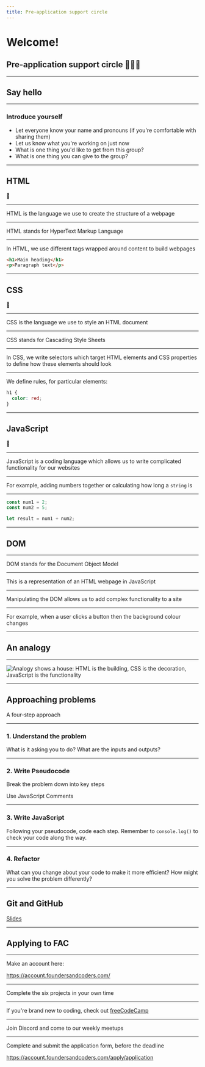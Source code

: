```yaml
---
title: Pre-application support circle
---
```


# Welcome!

## Pre-application support circle 👩🏽‍💻

---

<!-- {.secondary .inverted} -->

## Say hello

---

### Introduce yourself

- Let everyone know your name and pronouns (if you're comfortable with sharing them)
- Let us know what you're working on just now
- What is one thing you'd like to get from this group?
- What is one thing you can give to the group?

---

## HTML

🧱

---

HTML is the language we use to create the structure of a webpage

---

HTML stands for HyperText Markup Language

---

In HTML, we use different tags wrapped around content to build webpages

```html
<h1>Main heading</h1>
<p>Paragraph text</p>
```

---

## CSS

🎨

---

CSS is the language we use to style an HTML document

---

CSS stands for Cascading Style Sheets

---

In CSS, we write selectors which target HTML elements and CSS properties to define how these elements should look

---

We define rules, for particular elements:

```css
h1 {
  color: red;
}
```

---

## JavaScript

🤖

---

JavaScript is a coding language which allows us to write complicated functionality for our websites

---

For example, adding numbers together or calculating how long a `string` is

---

```js
const num1 = 2;
const num2 = 5;

let result = num1 + num2;
```

---

## DOM

---

DOM stands for the Document Object Model

---

This is a representation of an HTML webpage in JavaScript

---

Manipulating the DOM allows us to add complex functionality to a site

---

For example, when a user clicks a button then the background colour changes

---

## An analogy

---

![Analogy shows a house: HTML is the building, CSS is the decoration, JavaScript is the functionality](../term-1/pre-app-support/house-analogy.jpg)

---

<!-- {.primary} -->

## Approaching problems

A four-step approach

---

### 1. Understand the problem

What is it asking you to do? What are the inputs and outputs?

---

### 2. Write Pseudocode

Break the problem down into key steps

Use JavaScript Comments

---

### 3. Write JavaScript

Following your pseudocode, code each step. Remember to `console.log()` to check your code along the way.

---

### 4. Refactor

What can you change about your code to make it more efficient? How might you solve the problem differently?

---

## Git and GitHub

[Slides](https://fac-slides.netlify.app/slides/intro-to-git/#0)

---

## Applying to FAC

---

Make an account here:

https://account.foundersandcoders.com/

---

Complete the six projects in your own time

---

If you're brand new to coding, check out [freeCodeCamp](https://www.freecodecamp.org/)

---

Join Discord and come to our weekly meetups

---

Complete and submit the application form, before the deadline

https://account.foundersandcoders.com/apply/application
